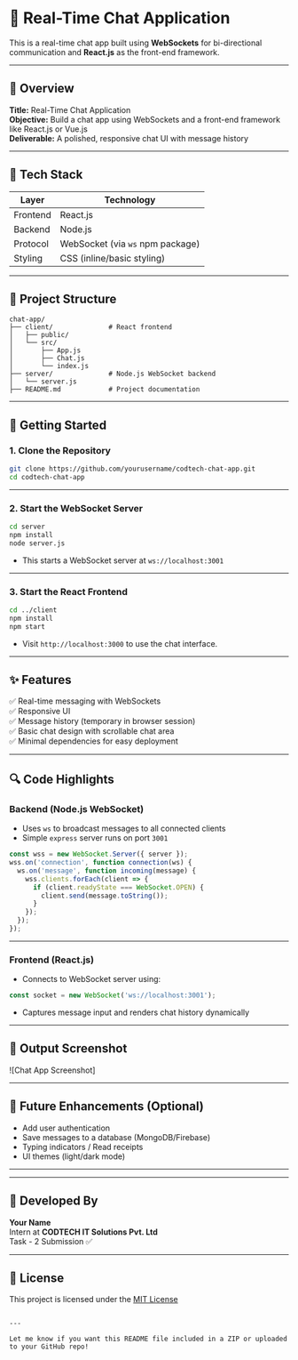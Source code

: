 
# 💬 Real-Time Chat Application

This is a real-time chat app built using **WebSockets** for bi-directional communication and **React.js** as the front-end framework. 

---

## 📌 Overview

**Title:** Real-Time Chat Application  
**Objective:** Build a chat app using WebSockets and a front-end framework like React.js or Vue.js  
**Deliverable:** A polished, responsive chat UI with message history  

---

## 🔧 Tech Stack

| Layer      | Technology   |
|------------|--------------|
| Frontend   | React.js     |
| Backend    | Node.js      |
| Protocol   | WebSocket (via `ws` npm package) |
| Styling    | CSS (inline/basic styling) |

---

## 📁 Project Structure

```
chat-app/
├── client/              # React frontend
│   ├── public/
│   └── src/
│       ├── App.js
│       ├── Chat.js
│       └── index.js
├── server/              # Node.js WebSocket backend
│   └── server.js
├── README.md            # Project documentation
```

---

## 🚀 Getting Started

### 1. Clone the Repository

```bash
git clone https://github.com/yourusername/codtech-chat-app.git
cd codtech-chat-app
```

---

### 2. Start the WebSocket Server

```bash
cd server
npm install
node server.js
```

- This starts a WebSocket server at `ws://localhost:3001`

---

### 3. Start the React Frontend

```bash
cd ../client
npm install
npm start
```

- Visit `http://localhost:3000` to use the chat interface.

---

## ✨ Features

✅ Real-time messaging with WebSockets  
✅ Responsive UI  
✅ Message history (temporary in browser session)  
✅ Basic chat design with scrollable chat area  
✅ Minimal dependencies for easy deployment

---

## 🔍 Code Highlights

### Backend (Node.js WebSocket)

- Uses `ws` to broadcast messages to all connected clients
- Simple `express` server runs on port `3001`

```js
const wss = new WebSocket.Server({ server });
wss.on('connection', function connection(ws) {
  ws.on('message', function incoming(message) {
    wss.clients.forEach(client => {
      if (client.readyState === WebSocket.OPEN) {
        client.send(message.toString());
      }
    });
  });
});
```

---

### Frontend (React.js)

- Connects to WebSocket server using:

```js
const socket = new WebSocket('ws://localhost:3001');
```

- Captures message input and renders chat history dynamically

---

## 📸 Output Screenshot

![Chat App Screenshot]

---

## 📜 Future Enhancements (Optional)

- Add user authentication
- Save messages to a database (MongoDB/Firebase)
- Typing indicators / Read receipts
- UI themes (light/dark mode)

---


---

## 🙌 Developed By

**Your Name**  
Intern at **CODTECH IT Solutions Pvt. Ltd**  
Task - 2 Submission ✅

---

## 📄 License

This project is licensed under the [MIT License](LICENSE)
```

---

Let me know if you want this README file included in a ZIP or uploaded to your GitHub repo!
